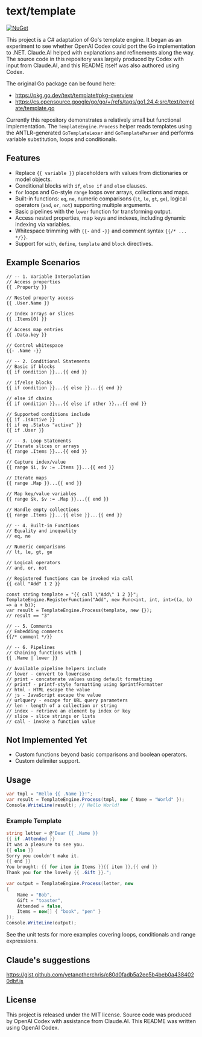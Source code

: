 # text/template

[![NuGet](https://img.shields.io/nuget/v/go-text-template.svg)](https://www.nuget.org/packages/go-text-template/)

This project is a C# adaptation of Go's template engine. It began as an
experiment to see whether OpenAI Codex could port the Go implementation to
.NET. Claude.AI helped with explanations and refinements along the way.
The source code in this repository was largely produced by Codex with input
from Claude.AI, and this README itself was also authored using Codex.

The original Go package can be found here:

- https://pkg.go.dev/text/template#pkg-overview
- https://cs.opensource.google/go/go/+/refs/tags/go1.24.4:src/text/template/template.go

Currently this repository demonstrates a relatively small but functional
implementation. The `TemplateEngine.Process` helper reads templates using the
ANTLR-generated `GoTemplateLexer` and `GoTemplateParser` and performs variable
substitution, loops and conditionals.

## Features

- Replace `{{ variable }}` placeholders with values from dictionaries or model
  objects.
- Conditional blocks with `if`, `else if` and `else` clauses.
- `for` loops and Go-style `range` loops over arrays, collections and maps.
- Built-in functions: `eq`, `ne`, numeric comparisons (`lt`, `le`, `gt`, `ge`),
  logical operators (`and`, `or`, `not`) supporting multiple arguments.
- Basic pipelines with the `lower` function for transforming output.
- Access nested properties, map keys and indexes, including dynamic indexing via
  variables.
- Whitespace trimming with `{{-` and `-}}` and comment syntax `{{/* ... */}}`.
- Support for `with`, `define`, `template` and `block` directives.

## Example Scenarios

```
// -- 1. Variable Interpolation
// Access properties
{{ .Property }}

// Nested property access
{{ .User.Name }}

// Index arrays or slices
{{ .Items[0] }}

// Access map entries
{{ .Data.key }}

// Control whitespace
{{- .Name -}}

// -- 2. Conditional Statements
// Basic if blocks
{{ if condition }}...{{ end }}

// if/else blocks
{{ if condition }}...{{ else }}...{{ end }}

// else if chains
{{ if condition }}...{{ else if other }}...{{ end }}

// Supported conditions include
{{ if .IsActive }}
{{ if eq .Status "active" }}
{{ if .User }}

// -- 3. Loop Statements
// Iterate slices or arrays
{{ range .Items }}...{{ end }}

// Capture index/value
{{ range $i, $v := .Items }}...{{ end }}

// Iterate maps
{{ range .Map }}...{{ end }}

// Map key/value variables
{{ range $k, $v := .Map }}...{{ end }}

// Handle empty collections
{{ range .Items }}...{{ else }}...{{ end }}

// -- 4. Built-in Functions
// Equality and inequality
// eq, ne

// Numeric comparisons
// lt, le, gt, ge

// Logical operators
// and, or, not

// Registered functions can be invoked via call
{{ call "Add" 1 2 }}

const string template = "{{ call \"Add\" 1 2 }}";
TemplateEngine.RegisterFunction("Add", new Func<int, int, int>((a, b) => a + b));
var result = TemplateEngine.Process(template, new {});
// result == "3"

// -- 5. Comments
// Embedding comments
{{/* comment */}}

// -- 6. Pipelines
// Chaining functions with |
{{ .Name | lower }}

// Available pipeline helpers include
// lower - convert to lowercase
// print - concatenate values using default formatting
// printf - printf-style formatting using SprintfFormatter
// html - HTML escape the value
// js - JavaScript escape the value
// urlquery - escape for URL query parameters
// len - length of a collection or string
// index - retrieve an element by index or key
// slice - slice strings or lists
// call - invoke a function value
```

## Not Implemented Yet

- Custom functions beyond basic comparisons and boolean operators.
- Custom delimiter support.

## Usage

```csharp
var tmpl = "Hello {{ .Name }}!";
var result = TemplateEngine.Process(tmpl, new { Name = "World" });
Console.WriteLine(result); // Hello World!
```

### Example Template

```csharp
string letter = @"Dear {{ .Name }}
{{ if .Attended }}
It was a pleasure to see you.
{{ else }}
Sorry you couldn't make it.
{{ end }}
You brought: {{ for item in Items }}{{ item }},{{ end }}
Thank you for the lovely {{ .Gift }}.";

var output = TemplateEngine.Process(letter, new
{
    Name = "Bob",
    Gift = "toaster",
    Attended = false,
    Items = new[] { "book", "pen" }
});
Console.WriteLine(output);
```

See the unit tests for more examples covering loops, conditionals and range
expressions.

## Claude's suggestions
https://gist.github.com/yetanotherchris/c80d0fadb5a2ee5b4beb0a4384020dbf.js

## License

This project is released under the MIT license. Source code was produced by
OpenAI Codex with assistance from Claude.AI.
This README was written using OpenAI Codex.

